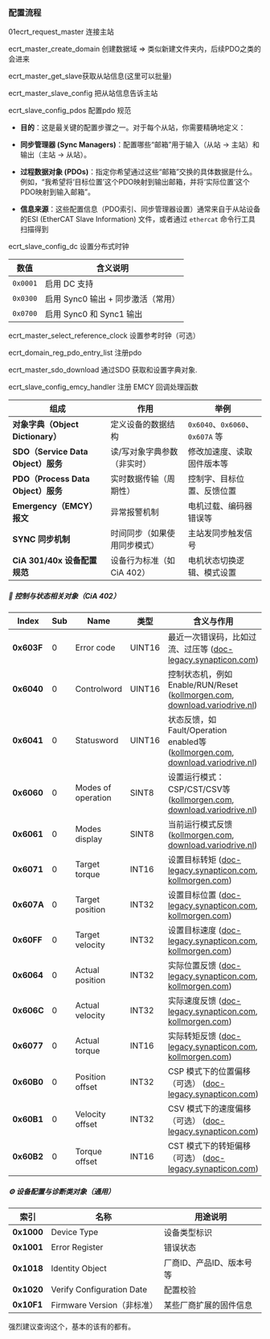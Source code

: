 ### 配置流程

01ecrt_request_master 连接主站

ecrt_master_create_domain 创建数据域 => 类似新建文件夹内，后续PDO之类的会进来

ecrt_master_get_slave获取从站信息(这里可以批量)

ecrt_master_slave_config 把从站信息告诉主站



ecrt_slave_config_pdos 配置pdo 规范

* **目的**：这是最关键的配置步骤之一。对于每个从站，你需要精确地定义：

* **同步管理器 (Sync Managers)**：配置哪些“邮箱”用于输入（从站 -> 主站）和输出（主站 -> 从站）。

* **过程数据对象 (PDOs)**：指定你希望通过这些“邮箱”交换的具体数据是什么。例如，“我希望将‘目标位置’这个PDO映射到输出邮箱，并将‘实际位置’这个PDO映射到输入邮箱”。

* **信息来源**：这些配置信息（PDO索引、同步管理器设置）通常来自于从站设备的ESI (EtherCAT Slave Information) 文件，或者通过 `ethercat` 命令行工具扫描得到



ecrt_slave_config_dc 设置分布式时钟



| 数值       | 含义说明                   |
| -------- | ---------------------- |
| `0x0001` | 启用 DC 支持               |
| `0x0300` | 启用 Sync0 输出 + 同步激活（常用） |
| `0x0700` | 启用 Sync0 和 Sync1 输出    |



ecrt_master_select_reference_clock 设置参考时钟（可选）

ecrt_domain_reg_pdo_entry_list 注册pdo







ecrt_master_sdo_download 通过SDO 获取和设置字典对象.



ecrt_slave_config_emcy_handler 注册 EMCY 回调处理函数

| 组成                             | 作用                | 举例                           |
| ------------------------------ | ----------------- | ---------------------------- |
| **对象字典（Object Dictionary）**    | 定义设备的数据结构         | `0x6040`、`0x6060`、`0x607A` 等 |
| **SDO（Service Data Object）服务** | 读/写对象字典参数（非实时）    | 修改加速度、读取固件版本等                |
| **PDO（Process Data Object）服务** | 实时数据传输（周期性）       | 控制字、目标位置、反馈位置                |
| **Emergency（EMCY）报文**          | 异常报警机制            | 电机过载、编码器错误等                  |
| **SYNC 同步机制**                  | 时间同步（如果使用同步模式）    | 主站发同步触发信号                    |
| **CiA 301/40x 设备配置规范**         | 设备行为标准（如 CiA 402） | 电机状态切换逻辑、模式设置                |



##### 📂 控制与状态相关对象（CiA 402）

| Index      | Sub | Name               | 类型     | 含义与作用                                                                                                                                                                                                                                                                                                                                                                                               |
| ---------- | --- | ------------------ | ------ | --------------------------------------------------------------------------------------------------------------------------------------------------------------------------------------------------------------------------------------------------------------------------------------------------------------------------------------------------------------------------------------------------- |
| **0x603F** | 0   | Error code         | UINT16 | 最近一次错误码，比如过流、过压等 ([doc-legacy.synapticon.com](https://doc-legacy.synapticon.com/software/42/documentation_html/object_htmls/603F/index.html?utm_source=chatgpt.com "0x603F Error code - Synapticon Documentation"))                                                                                                                                                                                 |
| **0x6040** | 0   | Controlword        | UINT16 | 控制状态机，例如 Enable/RUN/Reset ([kollmorgen.com](https://www.kollmorgen.com/sites/default/files/public_downloads/RGM_CANopen_PDF.pdf?utm_source=chatgpt.com "[PDF] RGM CANopen - Kollmorgen"), [download.variodrive.nl](https://download.variodrive.nl/ACS/product_guides/EtherCAT-DS402-Products-User-Guide.pdf?utm_source=chatgpt.com "[PDF] EtherCAT DS402 Products User Guide - My Document"))       |
| **0x6041** | 0   | Statusword         | UINT16 | 状态反馈，如 Fault/Operation enabled等 ([kollmorgen.com](https://www.kollmorgen.com/sites/default/files/public_downloads/RGM_CANopen_PDF.pdf?utm_source=chatgpt.com "[PDF] RGM CANopen - Kollmorgen"), [download.variodrive.nl](https://download.variodrive.nl/ACS/product_guides/EtherCAT-DS402-Products-User-Guide.pdf?utm_source=chatgpt.com "[PDF] EtherCAT DS402 Products User Guide - My Document")) |
| **0x6060** | 0   | Modes of operation | SINT8  | 设置运行模式：CSP/CST/CSV等 ([kollmorgen.com](https://www.kollmorgen.com/sites/default/files/public_downloads/RGM_CANopen_PDF.pdf?utm_source=chatgpt.com "[PDF] RGM CANopen - Kollmorgen"), [download.variodrive.nl](https://download.variodrive.nl/ACS/product_guides/EtherCAT-DS402-Products-User-Guide.pdf?utm_source=chatgpt.com "[PDF] EtherCAT DS402 Products User Guide - My Document"))             |
| **0x6061** | 0   | Modes display      | SINT8  | 当前运行模式反馈 ([kollmorgen.com](https://www.kollmorgen.com/sites/default/files/public_downloads/RGM_CANopen_PDF.pdf?utm_source=chatgpt.com "[PDF] RGM CANopen - Kollmorgen"), [download.variodrive.nl](https://download.variodrive.nl/ACS/product_guides/EtherCAT-DS402-Products-User-Guide.pdf?utm_source=chatgpt.com "[PDF] EtherCAT DS402 Products User Guide - My Document"))                        |
| **0x6071** | 0   | Target torque      | INT16  | 设置目标转矩 ([doc-legacy.synapticon.com](https://doc-legacy.synapticon.com/software/41/object_dict/all_objects/index.html?utm_source=chatgpt.com "List of all Objects - Synapticon Documentation"), [kollmorgen.com](https://www.kollmorgen.com/sites/default/files/public_downloads/RGM_CANopen_PDF.pdf?utm_source=chatgpt.com "[PDF] RGM CANopen - Kollmorgen"))                                       |
| **0x607A** | 0   | Target position    | INT32  | 设置目标位置 ([doc-legacy.synapticon.com](https://doc-legacy.synapticon.com/software/41/object_dict/all_objects/index.html?utm_source=chatgpt.com "List of all Objects - Synapticon Documentation"), [kollmorgen.com](https://www.kollmorgen.com/sites/default/files/public_downloads/RGM_CANopen_PDF.pdf?utm_source=chatgpt.com "[PDF] RGM CANopen - Kollmorgen"))                                       |
| **0x60FF** | 0   | Target velocity    | INT32  | 设置目标速度 ([doc-legacy.synapticon.com](https://doc-legacy.synapticon.com/software/41/object_dict/all_objects/index.html?utm_source=chatgpt.com "List of all Objects - Synapticon Documentation"), [kollmorgen.com](https://www.kollmorgen.com/sites/default/files/public_downloads/RGM_CANopen_PDF.pdf?utm_source=chatgpt.com "[PDF] RGM CANopen - Kollmorgen"))                                       |
| **0x6064** | 0   | Actual position    | INT32  | 实际位置反馈 ([doc-legacy.synapticon.com](https://doc-legacy.synapticon.com/software/41/object_dict/all_objects/index.html?utm_source=chatgpt.com "List of all Objects - Synapticon Documentation"), [kollmorgen.com](https://www.kollmorgen.com/sites/default/files/public_downloads/RGM_CANopen_PDF.pdf?utm_source=chatgpt.com "[PDF] RGM CANopen - Kollmorgen"))                                       |
| **0x606C** | 0   | Actual velocity    | INT32  | 实际速度反馈 ([doc-legacy.synapticon.com](https://doc-legacy.synapticon.com/software/41/object_dict/all_objects/index.html?utm_source=chatgpt.com "List of all Objects - Synapticon Documentation"), [kollmorgen.com](https://www.kollmorgen.com/sites/default/files/public_downloads/RGM_CANopen_PDF.pdf?utm_source=chatgpt.com "[PDF] RGM CANopen - Kollmorgen"))                                       |
| **0x6077** | 0   | Actual torque      | INT16  | 实际转矩反馈 ([doc-legacy.synapticon.com](https://doc-legacy.synapticon.com/software/41/object_dict/all_objects/index.html?utm_source=chatgpt.com "List of all Objects - Synapticon Documentation"), [kollmorgen.com](https://www.kollmorgen.com/sites/default/files/public_downloads/RGM_CANopen_PDF.pdf?utm_source=chatgpt.com "[PDF] RGM CANopen - Kollmorgen"))                                       |
| **0x60B0** | 0   | Position offset    | INT32  | CSP 模式下的位置偏移（可选） ([doc-legacy.synapticon.com](https://doc-legacy.synapticon.com/software/41/object_dict/all_objects/index.html?utm_source=chatgpt.com "List of all Objects - Synapticon Documentation"))                                                                                                                                                                                            |
| **0x60B1** | 0   | Velocity offset    | INT32  | CSV 模式下的速度偏移（可选） ([doc-legacy.synapticon.com](https://doc-legacy.synapticon.com/software/41/object_dict/all_objects/index.html?utm_source=chatgpt.com "List of all Objects - Synapticon Documentation"))                                                                                                                                                                                            |
| **0x60B2** | 0   | Torque offset      | INT16  | CST 模式下的转矩偏移（可选） ([doc-legacy.synapticon.com](https://doc-legacy.synapticon.com/software/41/object_dict/all_objects/index.html?utm_source=chatgpt.com "List of all Objects - Synapticon Documentation"))                                                                                                                                                                                            |



##### ⚙️ 设备配置与诊断类对象（通用）

| 索引         | 名称                        | 用途说明           |
| ---------- | ------------------------- | -------------- |
| **0x1000** | Device Type               | 设备类型标识         |
| **0x1001** | Error Register            | 错误状态           |
| **0x1018** | Identity Object           | 厂商ID、产品ID、版本号等 |
| **0x1020** | Verify Configuration Date | 配置校验           |
| **0x10F1** | Firmware Version（非标准）     | 某些厂商扩展的固件信息    |



强烈建议查询这个，基本的该有的都有。

